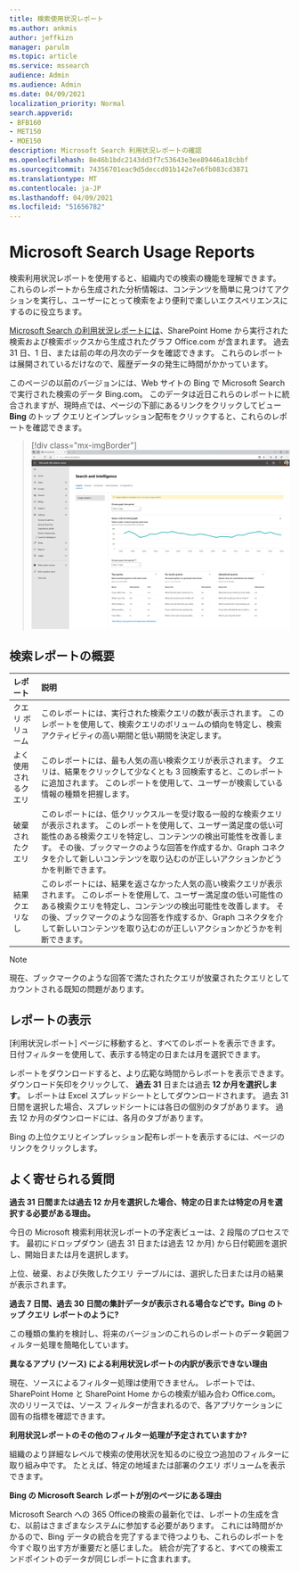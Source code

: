```yaml
---
title: 検索使用状況レポート
ms.author: ankmis
author: jeffkizn
manager: parulm
ms.topic: article
ms.service: mssearch
audience: Admin
ms.audience: Admin
ms.date: 04/09/2021
localization_priority: Normal
search.appverid:
- BFB160
- MET150
- MOE150
description: Microsoft Search 利用状況レポートの確認
ms.openlocfilehash: 8e46b1bdc2143dd3f7c53643e3ee89446a18cbbf
ms.sourcegitcommit: 74356701eac9d5deccd01b142e7e6fb083cd3871
ms.translationtype: MT
ms.contentlocale: ja-JP
ms.lasthandoff: 04/09/2021
ms.locfileid: "51656782"
---
```

# <a name="microsoft-search-usage-reports"></a>Microsoft Search Usage Reports

検索利用状況レポートを使用すると、組織内での検索の機能を理解できます。 これらのレポートから生成された分析情報は、コンテンツ[](./make-content-easy-to-find.md)を簡単に見つけてアクションを実行し、ユーザーにとって検索をより便利で楽しいエクスペリエンスにするのに役立ちます。

[Microsoft Search の利用状況レポートには](https://admin.microsoft.com/Adminportal/Home?#/MicrosoftSearch/insights)、SharePoint Home から実行された検索および検索ボックスから生成されたグラフ Office.com が含まれます。 過去 31 日、1 日、または前の年の月次のデータを確認できます。 これらのレポートは展開されているだけなので、履歴データの発生に時間がかかっています。

このページの以前のバージョンには、Web サイトの Bing で Microsoft Search で実行された検索のデータ Bing.com。 このデータは近日これらのレポートに統合されますが、現時点では、ページの下部にあるリンクをクリックしてビュー **Bing** のトップ クエリとインプレッション配布をクリックすると、これらのレポートを確認できます。

> [!div class="mx-imgBorder"]
> ![使用状況レポートのダッシュボードの検索](media/usage-reports/usage_reports_v2.png)

## <a name="overview-of-search-reports"></a>検索レポートの概要

| レポート | 説明 |
|:-----|:-----|
|クエリ ボリューム|このレポートには、実行された検索クエリの数が表示されます。 このレポートを使用して、検索クエリのボリュームの傾向を特定し、検索アクティビティの高い期間と低い期間を決定します。|
|よく使用されるクエリ|このレポートには、最も人気の高い検索クエリが表示されます。 クエリは、結果をクリックして少なくとも 3 回検索すると、このレポートに追加されます。 このレポートを使用して、ユーザーが検索している情報の種類を把握します。|
|破棄されたクエリ|このレポートには、低クリックスルーを受け取る一般的な検索クエリが表示されます。 このレポートを使用して、ユーザー満足度の低い可能性のある検索クエリを特定し、コンテンツの検出可能性を改善します。 その後、ブックマークのような回答を作成するか、Graph コネクタを介して新しいコンテンツを取り込むのが正しいアクションかどうかを判断できます。|
|結果クエリなし|このレポートには、結果を返さなかった人気の高い検索クエリが表示されます。 このレポートを使用して、ユーザー満足度の低い可能性のある検索クエリを特定し、コンテンツの検出可能性を改善します。 その後、ブックマークのような回答を作成するか、Graph コネクタを介して新しいコンテンツを取り込むのが正しいアクションかどうかを判断できます。|

>[!NOTE]
>現在、ブックマークのような回答で満たされたクエリが放棄されたクエリとしてカウントされる既知の問題があります。

## <a name="viewing-reports"></a>レポートの表示

[利用状況レポート] ページに移動すると、すべてのレポートを表示できます。 日付フィルターを使用して、表示する特定の日または月を選択できます。

レポートをダウンロードすると、より広範な時間からレポートを表示できます。 ダウンロード矢印をクリックして、 **過去 31** 日または過去 **12 か月を選択します**。 レポートは Excel スプレッドシートとしてダウンロードされます。 過去 31 日間を選択した場合、スプレッドシートには各日の個別のタブがあります。 過去 12 か月のダウンロードには、各月のタブがあります。

Bing の上位クエリとインプレッション配布レポートを表示するには、ページのリンクをクリックします。

## <a name="frequently-asked-questions"></a>よく寄せられる質問

**過去 31 日間または過去 12 か月を選択した場合、特定の日または特定の月を選択する必要がある理由。**

今日の Microsoft 検索利用状況レポートの予定表ビューは、2 段階のプロセスです。 最初にドロップダウン (過去 31 日または過去 12 か月) から日付範囲を選択し、開始日または月を選択します。

上位、破棄、および失敗したクエリ テーブルには、選択した日または月の結果が表示されます。

**過去 7 日間、過去 30 日間の集計データが表示される場合などです。Bing のトップ クエリ レポートのように?**

この種類の集約を検討し、将来のバージョンのこれらのレポートのデータ範囲フィルター処理を簡略化しています。

**異なるアプリ (ソース) による利用状況レポートの内訳が表示できない理由**

現在、ソースによるフィルター処理は使用できません。 レポートでは、SharePoint Home と SharePoint Home からの検索が組み合わ Office.com。 次のリリースでは、ソース フィルターが含まれるので、各アプリケーションに固有の指標を確認できます。

**利用状況レポートのその他のフィルター処理が予定されていますか?**

組織のより詳細なレベルで検索の使用状況を知るのに役立つ追加のフィルターに取り組み中です。 たとえば、特定の地域または部署のクエリ ボリュームを表示できます。

**Bing の Microsoft Search レポートが別のページにある理由**

Microsoft Search への 365 Officeの検索の最新化では、レポートの生成を含む、以前はさまざまなシステムに参加する必要があります。 これには時間がかかるので、Bing データの統合を完了するまで待つよりも、これらのレポートを今すぐ取り出す方が重要だと感じました。 統合が完了すると、すべての検索エンドポイントのデータが同じレポートに含まれます。
